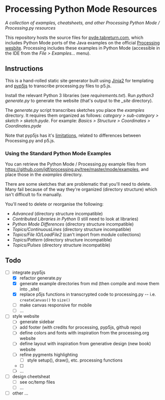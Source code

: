 # Processing Python Mode Resources

*A collection of examples, cheatsheets, and other Processing Python Mode / Processing.py resources*

This repository hosts the source files for [pyde.tabreturn.com](http://pyde.tabreturn.com), which includes Python Mode ports of the Java examples on the official [Processing wesbite](https://processing.org/examples/). Processing includes these examples in Python Mode (accessible in the IDE from the *File > Examples...* menu).

## Instructions

This is a hand-rolled static site generator built using [Jinja2](https://jinja.palletsprojects.com/en/2.11.x/) for templating and [pyp5js](https://berinhard.github.io/pyp5js/) to transcribe processing.py files to p5.js. 

Install the relevant Python 3 libraries (see *requirements.txt*). Run *python3 generate.py* to generate the website (that's output to the *_site* directory).

The *generate.py* script transcribes sketches you place the *examples* directory. It requires them organized as follows: *category > sub-category > sketch > sketch.pyde*. For example: *Basics > Structure > Coordinates > Coordinates.pyde*

Note that pyp5js has it's [limitations](https://berinhard.github.io/pyp5js/#known-issues-and-differences-to-the-processingpy-and-p5js-ways-of-doing-things), related to differences between Processing.py and p5.js.

### Using the Standard Python Mode Examples

You can retrieve the Python Mode / Processing.py example files from https://github.com/jdf/processing.py/tree/master/mode/examples, and place those in the *examples* directory. 

There are some sketches that are problematic that you'll need to delete. Many fail because of the way they're organized (directory structure) which isn't difficult to fix manually. 

You'll need to delete or reorganise the following:

* *Advanced* (directory structure incompatible)
* *Contributed Libraries in Python* (I still need to look at libraries)
* *Python Mode Differences* (directory structure incompatible)
* *Topics/ContinuousLines* (directory structure incompatible)
* *Topics/File IO/LoadFile2* (can't import from module collections)
* *Topics/Pattern* (directory structure incompatible)
* *Topics/Pulses* (directory structure incompatible)

## Todo

- [ ] integrate pyp5js
  - [x] refactor generate.py
  - [x] generate example directories from md (then compile and move them into _site)
  - [x] replace p5js functions in transcrypted code to processing.py -- i.e. `createCanvas()` to `size()`
  - [ ] make canvas responsive for mobile
  - [ ] ...
- [ ] style website
  - [ ] generate sidebar
  - [ ] add footer (with credits for processing, pyp5js, github repo)
  - [ ] define colors and fonts with inspiration from the processing.org website
  - [ ] define layout with inspiration from generative design (new book) website
  - [ ] refine pygments highlighting
    - [ ] style setup(), draw(), etc. processing functions
  - [ ] 
  - [ ] ...
- [ ] design cheetsheat
  - [ ] see oc/temp files
  - [ ] ...
- [ ] other ...
